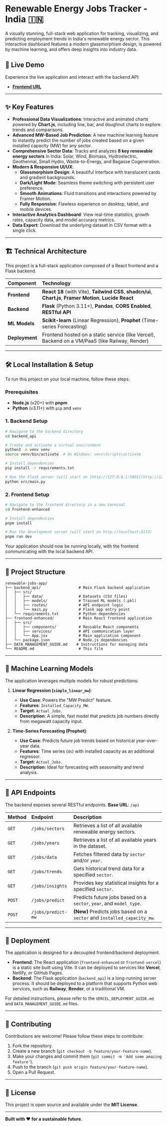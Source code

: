 


# Renewable Energy Jobs Tracker - India 🇮🇳

A visually stunning, full-stack web application for tracking, visualizing, and predicting employment trends in India's renewable energy sector. This interactive dashboard features a modern glassmorphism design, is powered by machine learning, and offers deep insights into industry data.



## 🚀 Live Demo

Experience the live application and interact with the backend API:

-   **[Frontend URL](https://renewable-jobs.vercel.app/)**


***

## ✨ Key Features

-   **Professional Data Visualizations**: Interactive and animated charts powered by **Chart.js**, including line, bar, and doughnut charts to explore trends and comparisons.
-   **Advanced MW-Based Job Prediction**: A new machine learning feature to instantly predict the number of jobs created based on a given installed capacity (MW) for any sector.
-   **Comprehensive Sector Data**: Tracks and analyzes **8 key renewable energy sectors** in India: Solar, Wind, Biomass, Hydroelectric, Geothermal, Small Hydro, Waste-to-Energy, and Bagasse Cogeneration.
-   **Modern & Responsive UI/UX**:
    -   **Glassmorphism Design**: A beautiful interface with translucent cards and gradient backgrounds.
    -   **Dark/Light Mode**: Seamless theme switching with persistent user preference.
    -   **Smooth Animations**: Fluid transitions and interactions powered by Framer Motion.
    -   **Fully Responsive**: Flawless experience on desktop, tablet, and mobile devices.
-   **Interactive Analytics Dashboard**: View real-time statistics, growth rates, capacity data, and model accuracy metrics.
-   **Data Export**: Download the underlying dataset in CSV format with a single click.

***

## 🏗️ Technical Architecture

This project is a full-stack application composed of a React frontend and a Flask backend.

| Component      | Technology                                                                                                    |
| :------------- | :------------------------------------------------------------------------------------------------------------ |
| **Frontend** | **React 18** (with Vite), **Tailwind CSS**, **shadcn/ui**, **Chart.js**, **Framer Motion**, **Lucide React** |
| **Backend** | **Flask** (Python 3.11+), **Pandas**, **CORS Enabled**, **RESTful API** |
| **ML Models** | **Scikit-learn** (Linear Regression), **Prophet** (Time-series Forecasting)                                     |
| **Deployment** | Frontend hosted on a static service (like Vercel), Backend on a VM/PaaS (like Railway, Render)                |

***

## 🛠️ Local Installation & Setup

To run this project on your local machine, follow these steps.

### Prerequisites

-   **Node.js** (v20+) with **pnpm**
-   **Python** (v3.11+) with `pip` and `venv`

### 1. Backend Setup

```bash
# Navigate to the backend directory
cd backend_api

# Create and activate a virtual environment
python3 -m venv venv
source venv/bin/activate  # On Windows: venv\Scripts\activate

# Install dependencies
pip install -r requirements.txt

# Run the Flask server (will start on [http://127.0.0.1:5001](http://127.0.0.1:5001))
python src/main.py
````

### 2\. Frontend Setup

```bash
# Navigate to the frontend directory in a new terminal
cd frontend-enhanced

# Install dependencies
pnpm install

# Run the development server (will start on http://localhost:5173)
pnpm run dev
```

Your application should now be running locally, with the frontend communicating with the local backend API.

-----

## 📁 Project Structure

```
renewable-jobs-app/
├── backend_api/                 # Main Flask backend application
│   ├── src/
│   │   ├── data/                # Datasets (CSV files)
│   │   ├── models/              # Trained ML models (.pkl)
│   │   ├── routes/              # API endpoint logic
│   │   └── main.py              # Flask app entry point
│   └── requirements.txt         # Python dependencies
├── frontend-enhanced/           # Main React frontend application
│   ├── src/
│   │   ├── components/          # Reusable React components
│   │   ├── services/            # API communication layer
│   │   └── App.jsx              # Main application component
│   └── package.json             # Node.js dependencies
├── DATA_MANAGEMENT_GUIDE.md    # Instructions for managing data
└── README.md                    # This file
```

-----

## 🤖 Machine Learning Models

The application leverages multiple models for robust predictions:

1.  **Linear Regression (`simple_linear_mw`)**:

      - **Use Case**: Powers the "MW Predict" feature.
      - **Features**: `Installed_Capacity_MW`.
      - **Target**: `Actual_Jobs`.
      - **Description**: A simple, fast model that predicts job numbers directly from megawatt capacity input.

2.  **Time-Series Forecasting (Prophet)**:

      - **Use Case**: Predicts future job trends based on historical year-over-year data.
      - **Features**: Time series (`ds`) with installed capacity as an additional regressor.
      - **Target**: `Actual_Jobs`.
      - **Description**: Ideal for forecasting with seasonality and trend analysis.

-----

## 🔌 API Endpoints

The backend exposes several RESTful endpoints. **Base URL**: `/api`

| Method | Endpoint                    | Description                                                               |
| :----- | :-------------------------- | :------------------------------------------------------------------------ |
| `GET`  | `/jobs/sectors`             | Retrieves a list of all available renewable energy sectors.               |
| `GET`  | `/jobs/years`               | Retrieves a list of all available years in the dataset.                   |
| `GET`  | `/jobs/data`                | Fetches filtered data by `sector` and/or `year`.                          |
| `GET`  | `/jobs/trends`              | Gets historical trend data for a specified `sector`.                      |
| `GET`  | `/jobs/insights`            | Provides key statistical insights for a specified `sector`.               |
| `POST` | `/jobs/predict`             | Predicts future jobs based on a `sector`, `year`, and `model_type`.       |
| `POST` | `/jobs/predict-mw`          | **(New)** Predicts jobs based on a `sector` and `installed_capacity_mw`.  |

-----

## 🚀 Deployment

The application is designed for a decoupled frontend/backend deployment.

  - **Frontend**: The React application (`frontend-enhanced` or `frontend-vercel`) is a static site built using Vite. It can be deployed to services like **Vercel**, Netlify, or GitHub Pages.
  - **Backend**: The Flask application (`backend_api`) is a long-running server process. It should be deployed to a platform that supports Python web services, such as **Railway**, **Render**, or a traditional VM.

For detailed instructions, please refer to the `VERCEL_DEPLOYMENT_GUIDE.md` and `DATA_MANAGEMENT_GUIDE.md` files.

-----

## 🤝 Contributing

Contributions are welcome\! Please follow these steps to contribute:

1.  Fork the repository.
2.  Create a new branch (`git checkout -b feature/your-feature-name`).
3.  Make your changes and commit them (`git commit -m 'Add some amazing feature'`).
4.  Push to the branch (`git push origin feature/your-feature-name`).
5.  Open a Pull Request.

-----

## 📄 License

This project is open source and available under the **MIT License**.

-----

**Built with ❤️ for a sustainable future.**

```
```
